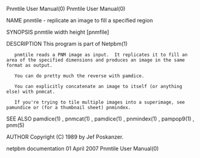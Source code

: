 Pnmtile User Manual(0)                                                                                                                                                                 Pnmtile User Manual(0)



NAME
       pnmtile - replicate an image to fill a specified region


SYNOPSIS
       pnmtile width height [pnmfile]


DESCRIPTION
       This program is part of Netpbm(1)

       pnmtile reads a PNM image as input.  It replicates it to fill an area of the specified dimensions and produces an image in the same format as output.

       You can do pretty much the reverse with pamdice.

       You can explicitly concatenate an image to itself (or anything else) with pnmcat.

       If you're trying to tile multiple images into a superimage, see pamundice or (for a thumbnail sheet) pnmindex.



SEE ALSO
       pamdice(1) , pnmcat(1) , pamdice(1) , pnmindex(1) , pampop9(1) , pnm(5)



AUTHOR
       Copyright (C) 1989 by Jef Poskanzer.



netpbm documentation                                                                            01 April 2007                                                                          Pnmtile User Manual(0)

